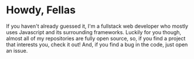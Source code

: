 # Howdy, Fellas

If you haven't already guessed it, I'm a fullstack web developer who mostly uses Javascript and its surrounding frameworks. Luckily for you though, almost all of my repositories are fully open source, so, if you find a project that interests you, check it out! And, if you find a bug in the code, just open an issue. 



<!---
Wyatth7/Wyatth7 is a ✨ special ✨ repository because its `README.md` (this file) appears on your GitHub profile.
You can click the Preview link to take a look at your changes.
--->
